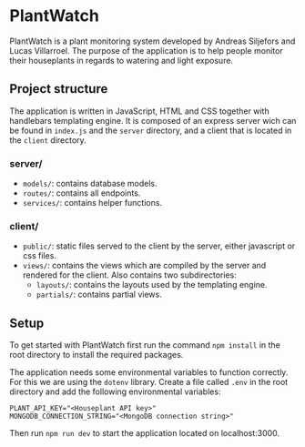 # PlantWatch

PlantWatch is a plant monitoring system developed by Andreas Siljefors and Lucas Villarroel. The purpose of the application is to help people monitor their houseplants in regards to watering and light exposure.

## Project structure
The application is written in JavaScript, HTML and CSS together with handlebars templating engine. 
It is composed of an express server wich can be found in `index.js` and the `server` directory, and a client that is located in the `client` directory.

### server/

- `models/`: contains database models.
- `routes/`: contains all endpoints.
- `services/`: contains helper functions.

### client/

- `public/`: static files served to the client by the server, either javascript or css files.
- `views/`: contains the views which are compiled by the server and rendered for the client. Also contains two subdirectories:
  - `layouts/`: contains the layouts used by the templating engine.
  - `partials/`: contains partial views.


## Setup
To get started with PlantWatch first run the command `npm install` in the root directory to install the required packages.

The application needs some environmental variables to function correctly. For this we are using the `dotenv` library. Create a file called `.env` in the root directory and add the following environmental variables:

```
PLANT_API_KEY="<Houseplant API key>"
MONGODB_CONNECTION_STRING="<MongoDB connection string>"
```

Then run `npm run dev` to start the application located on localhost:3000.
